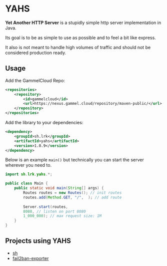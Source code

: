 # YAHS

**Yet Another HTTP Server** is a stupidly simple http server implementation in Java. 

Its goal is to be as simple to use as possible and to feel a bit like express.

It also is not meant to handle high volumes of traffic and should not be considered production ready.

## Usage

Add the GammelCloud Repo:

```xml
<repositories>
    <repository>
        <id>gammelcloud</id>
        <url>https://nexus.gammel.cloud/repository/maven-public/</url>
    </repository>
</repositories>
```

Add the library to your dependencies:

```xml
<dependency>
    <groupId>sh.lrk</groupId>
    <artifactId>yahs</artifactId>
    <version>1.0.9</version>
</dependency>
```

Below is an example `main()` but technically you can start the server wherever you need to.

```java
import sh.lrk.yahs.*;

public class Main {
    public static void main(String[] args) {
        Routes routes = new Routes(); // init routes
        routes.add(Method.GET, "/",  ); // add route
        
        Server.start(routes,
        8080, // listen on port 8080
        1_000_000); // max request size: 1M
    }
}
```

## Projects using YAHS
- [sh](https://github.com/lfuelling/sh)
- [fail2ban-exporter](https://github.com/lfuelling/fail2ban-exporter)